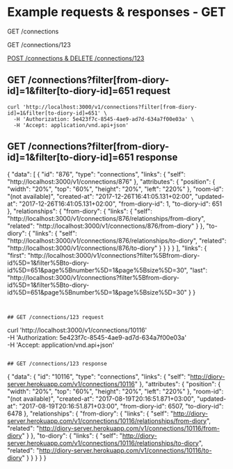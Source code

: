 
# Example requests & responses - GET

GET /connections

GET /connections/123

[POST /connections & DELETE /connections/123](https://github.com/jvalanen/diory-docs/wiki)

## GET /connections?filter[from-diory-id]=1&filter[to-diory-id]=651 request
```
curl 'http://localhost:3000/v1/connections?filter[from-diory-id]=1&filter[to-diory-id]=651' \
  -H 'Authorization: 5e423f7c-8545-4ae9-ad7d-634a7f00e03a' \
  -H 'Accept: application/vnd.api+json'
```

## GET /connections?filter[from-diory-id]=1&filter[to-diory-id]=651 response

{
    "data": [
        {
            "id": "876",
            "type": "connections",
            "links": {
                "self": "http://localhost:3000/v1/connections/876"
            },
            "attributes": {
                "position": {
                    "width": "20%",
                    "top": "60%",
                    "height": "20%",
                    "left": "220%"
                },
                "room-id": "(not available)",
                "created-at": "2017-12-26T16:41:05.131+02:00",
                "updated-at": "2017-12-26T16:41:05.131+02:00",
                "from-diory-id": 1,
                "to-diory-id": 651
            },
            "relationships": {
                "from-diory": {
                    "links": {
                        "self": "http://localhost:3000/v1/connections/876/relationships/from-diory",
                        "related": "http://localhost:3000/v1/connections/876/from-diory"
                    }
                },
                "to-diory": {
                    "links": {
                        "self": "http://localhost:3000/v1/connections/876/relationships/to-diory",
                        "related": "http://localhost:3000/v1/connections/876/to-diory"
                    }
                }
            }
        }
    ],
    "links": {
        "first": "http://localhost:3000/v1/connections?filter%5Bfrom-diory-id%5D=1&filter%5Bto-diory-id%5D=651&page%5Bnumber%5D=1&page%5Bsize%5D=30",
        "last": "http://localhost:3000/v1/connections?filter%5Bfrom-diory-id%5D=1&filter%5Bto-diory-id%5D=651&page%5Bnumber%5D=1&page%5Bsize%5D=30"
    }
}
```


## GET /connections/123 request
```
curl 'http://localhost:3000/v1/connections/10116' \
  -H 'Authorization: 5e423f7c-8545-4ae9-ad7d-634a7f00e03a' \
  -H 'Accept: application/vnd.api+json'
```

## GET /connections/123 response

```
{
  "data": {
    "id": "10116",
    "type": "connections",
    "links": {
      "self": "http://diory-server.herokuapp.com/v1/connections/10116"
    },
    "attributes": {
      "position": {
        "width": "20%",
        "top": "60%",
        "height": "20%",
        "left": "220%"
      },
      "room-id": "(not available)",
      "created-at": "2017-08-19T20:16:51.871+03:00",
      "updated-at": "2017-08-19T20:16:51.871+03:00",
      "from-diory-id": 6507,
      "to-diory-id": 6478
    },
    "relationships": {
      "from-diory": {
        "links": {
          "self": "http://diory-server.herokuapp.com/v1/connections/10116/relationships/from-diory",
          "related": "http://diory-server.herokuapp.com/v1/connections/10116/from-diory"
        }
      },
      "to-diory": {
        "links": {
          "self": "http://diory-server.herokuapp.com/v1/connections/10116/relationships/to-diory",
          "related": "http://diory-server.herokuapp.com/v1/connections/10116/to-diory"
        }
      }
    }
  }
}
```

